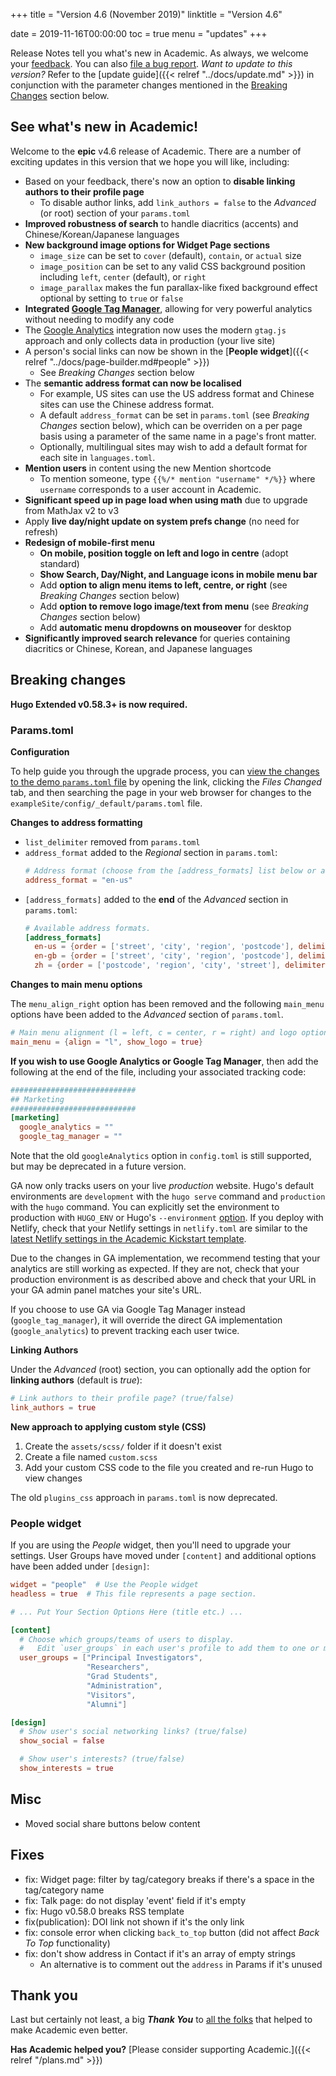 +++
title = "Version 4.6 (November 2019)"
linktitle = "Version 4.6"

date = 2019-11-16T00:00:00
toc = true
menu = "updates"
+++

Release Notes tell you what's new in Academic. As always, we welcome your [feedback](https://github.com/gcushen/hugo-academic/issues). You can also [file a bug report](https://github.com/gcushen/hugo-academic/issues). *Want to update to this version?* Refer to the [update guide]({{< relref "../docs/update.md" >}}) in conjunction with the parameter changes mentioned in the [Breaking Changes](#breaking-changes) section below.

## See what's new in Academic!

Welcome to the **epic** v4.6 release of Academic. There are a number of exciting updates in this version that we hope you will like, including:

- Based on your feedback, there's now an option to **disable linking authors to their profile page**
  - To disable author links, add `link_authors = false` to the _Advanced_ (or root) section of your `params.toml`
- **Improved robustness of search** to handle diacritics (accents) and Chinese/Korean/Japanese languages
- **New background image options for Widget Page sections**
  - `image_size` can be set to `cover` (default), `contain`, or `actual` size
  - `image_position` can be set to any valid CSS background position including `left`, `center` (default), or `right`
  - `image_parallax` makes the fun parallax-like fixed background effect optional by setting to `true` or `false`
- **Integrated [Google Tag Manager](https://tagmanager.google.com)**, allowing for very powerful analytics without needing to modify any code
- The [Google Analytics](https://analytics.google.com) integration now uses the modern `gtag.js` approach and only collects data in production (your live site)
- A person's social links can now be shown in the [**People widget**]({{< relref "../docs/page-builder.md#people" >}})
  - See _Breaking Changes_ section below
- The **semantic address format can now be localised**
  - For example, US sites can use the US address format and Chinese sites can use the Chinese address format.
  - A default `address_format` can be set in `params.toml` (see *Breaking Changes* section below), which can be overriden on a per page basis using a parameter of the same name in a page's front matter.
  - Optionally, multilingual sites may wish to add a default format for each site in `languages.toml`.
- **Mention users** in content using the new Mention shortcode
  - To mention someone, type `{{%/* mention "username" */%}}` where `username` corresponds to a user account in Academic.
- **Significant speed up in page load when using math** due to upgrade from MathJax v2 to v3
- Apply **live day/night update on system prefs change** (no need for refresh)
- **Redesign of mobile-first menu**
  - **On mobile, position toggle on left and logo in centre** (adopt standard)
  - **Show Search, Day/Night, and Language icons in mobile menu bar**
  - Add **option to align menu items to left, centre, or right** (see *Breaking Changes* section below)
  - Add **option to remove logo image/text from menu** (see *Breaking Changes* section below)
  - Add **automatic menu dropdowns on mouseover** for desktop
- **Significantly improved search relevance** for queries containing diacritics or Chinese, Korean, and Japanese languages

## Breaking changes

**Hugo Extended v0.58.3+ is now required.**

### Params.toml

**Configuration**

To help guide you through the upgrade process, you can [view the changes to the demo `params.toml` file](https://github.com/gcushen/hugo-academic/compare/v4.5.0...v4.6.0#diff-8b291e059fa3d9923251f60f22e0ef49) by opening the link, clicking the *Files Changed* tab, and then searching the page in your web browser for changes to the `exampleSite/config/_default/params.toml` file.

**Changes to address formatting**

- `list_delimiter` removed from `params.toml`
- `address_format` added to the *Regional* section in `params.toml`:
    ```toml
    # Address format (choose from the [address_formats] list below or add you own to the list).
    address_format = "en-us"
    ```
- `[address_formats]` added to the **end** of the *Advanced* section in `params.toml`:
    ```toml
    # Available address formats.
    [address_formats]
      en-us = {order = ['street', 'city', 'region', 'postcode'], delimiters = [', ', ', ', ' ', '']}
      en-gb = {order = ['street', 'city', 'region', 'postcode'], delimiters = [', ', ', ', ', ', '']}
      zh = {order = ['postcode', 'region', 'city', 'street'], delimiters = [' ', ' ', ' ', '']}
    ```

**Changes to main menu options**

The `menu_align_right` option has been removed and the following `main_menu` options have been added to the *Advanced* section of `params.toml`.

```toml
# Main menu alignment (l = left, c = center, r = right) and logo options.
main_menu = {align = "l", show_logo = true}
```

**If you wish to use Google Analytics or Google Tag Manager**, then add the following at the end of the file, including your associated tracking code:

```toml
############################
## Marketing
############################
[marketing]
  google_analytics = ""
  google_tag_manager = ""
```

Note that the old `googleAnalytics` option in `config.toml` is still supported, but may be deprecated in a future version.

GA now only tracks users on your live _production_ website. Hugo's default environments are `development` with the `hugo serve` command and `production` with the `hugo` command. You can explicitly set the environment to production with `HUGO_ENV` or Hugo's `--environment` [option](https://gohugo.io/commands/hugo_env/#readout). If you deploy with Netlify, check that your Netlify settings in `netlify.toml` are similar to the [latest Netlify settings in the Academic Kickstart template](https://github.com/sourcethemes/academic-kickstart/blob/master/netlify.toml).

Due to the changes in GA implementation, we recommend testing that your analytics are still working as expected. If they are not, check that your production environment is as described above and check that your URL in your GA admin panel matches your site's URL.

If you choose to use GA via Google Tag Manager instead (`google_tag_manager`), it will override the direct GA implementation (`google_analytics`) to prevent tracking each user twice.

**Linking Authors**

Under the _Advanced_ (root) section, you can optionally add the option for **linking authors** (default is _true_):

```toml
# Link authors to their profile page? (true/false)
link_authors = true
```

**New approach to applying custom style (CSS)**

1. Create the `assets/scss/` folder if it doesn't exist
2. Create a file named `custom.scss`
3. Add your custom CSS code to the file you created and re-run Hugo to view changes

The old `plugins_css` approach in `params.toml` is now deprecated.

### People widget

If you are using the _People_ widget, then you'll need to upgrade your settings. User Groups have moved under `[content]` and additional options have been added under `[design]`:

```toml
widget = "people"  # Use the People widget
headless = true  # This file represents a page section.

# ... Put Your Section Options Here (title etc.) ...

[content]
  # Choose which groups/teams of users to display.
  #   Edit `user_groups` in each user's profile to add them to one or more of these groups.
  user_groups = ["Principal Investigators",
                 "Researchers",
                 "Grad Students",
                 "Administration",
                 "Visitors",
                 "Alumni"]

[design]
  # Show user's social networking links? (true/false)
  show_social = false

  # Show user's interests? (true/false)
  show_interests = true
```

## Misc

- Moved social share buttons below content

## Fixes

- fix: Widget page: filter by tag/category breaks if there's a space in the tag/category name
- fix: Talk page: do not display 'event' field if it's empty
- fix: Hugo v0.58.0 breaks RSS template
- fix(publication): DOI link not shown if it's the only link
- fix: console error when clicking `back_to_top` button (did not affect _Back To Top_ functionality)
- fix: don't show address in Contact if it's an array of empty strings
  - An alternative is to comment out the `address` in Params if it's unused
  
## Thank you

Last but certainly not least, a big **_Thank You_** to [all the folks](https://github.com/gcushen/hugo-academic/graphs/contributors) that helped to make Academic even better.

**Has Academic helped you?** [Please consider supporting Academic.]({{< relref "/plans.md" >}})
